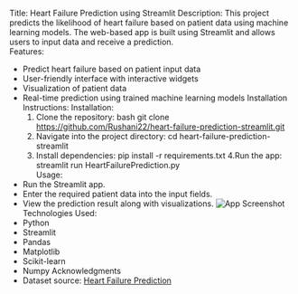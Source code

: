 Title: 
  Heart Failure Prediction using Streamlit
Description: 
  This project predicts the likelihood of heart failure based on patient data using machine learning models. The web-based app is built using Streamlit and allows users to input data and receive a prediction.   
Features:
  - Predict heart failure based on patient input data
  - User-friendly interface with interactive widgets
  - Visualization of patient data
  - Real-time prediction using trained machine learning models
Installation Instructions:
  Installation:
    1. Clone the repository:
      bash
      git clone https://github.com/Rushani22/heart-failure-prediction-streamlit.git
    2. Navigate into the project directory:
       cd heart-failure-prediction-streamlit
    3. Install dependencies:
       pip install -r requirements.txt
    4.Run the app:
      streamlit run HeartFailurePrediction.py   
Usage:
  - Run the Streamlit app.
  - Enter the required patient data into the input fields.
  - View the prediction result along with visualizations. 
![App Screenshot](C:\Users\DELL\Desktop\HeartFailurePrediction\ss\1.png)
Technologies Used:
  - Python
  - Streamlit
  - Pandas
  - Matplotlib
  - Scikit-learn
  - Numpy
Acknowledgments
  - Dataset source: [Heart Failure Prediction](https://www.kaggle.com/datasets/rahulrajpvduk/heart-failure-prediction-dataset)
